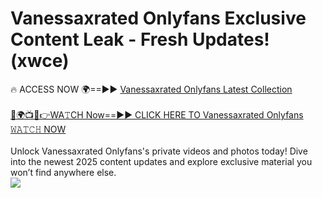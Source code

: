 # Vanessaxrated Onlyfans Exclusive Content Leak - Fresh Updates! (xwce)

🔥 ACCESS NOW 🌍==►► <a href="https://tinyurl.com/kvy9nzfs" rel="nofollow">Vanessaxrated Onlyfans Latest Collection</a>
<br><br>
[🔴🌍📺📱👉WA𝚃CH Now==►► CLICK HERE TO Vanessaxrated Onlyfans 𝚆𝙰𝚃𝙲𝙷 NOW](https://tinyurl.com/kvy9nzfs)
<br><br>
Unlock Vanessaxrated Onlyfans's private videos and photos today! Dive into the newest 2025 content updates and explore exclusive material you won’t find anywhere else.
<br>
<a href="https://tinyurl.com/kvy9nzfs" rel="nofollow" data-target="animated-image.originalLink"><img src="https://camo.githubusercontent.com/8a4f000d20f83aca3bf7ec5f350d767afa0574a8a352519fd8cfa583a6f93a33/68747470733a2f2f692e696d6775722e636f6d2f644a486b345a712e676966" data-canonical-src="https://i.imgur.com/dJHk4Zq.gif" style="max-width: 100%; display: inline-block;" data-target="animated-image.originalImage"></a>
<br>
